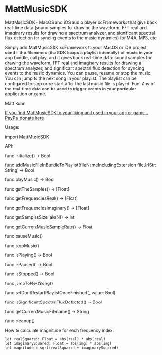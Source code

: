 # MattMusicSDK
MattMusicSDK - MacOS and iOS audio player xcFrameworks that give back real-time data (sound samples for drawing the waveform, FFT real and imaginary results for drawing a spectrum analyzer, and significant spectral flux detection for syncing events to the music dynamics) for M4A, MP3, etc

Simply add MattMusicSDK xcFramework to your MacOS or iOS project, send it the filenames (the SDK keeps a playlist internally) of music in your app bundle, call play, and it gives back real-time data: sound samples for drawing the waveform, FFT real and imaginary results for drawing a spectrum analyzer, and significant spectral flux detection for syncing events to the music dynamics. You can pause, resume or stop the music. You can jump to the next song in your playlist. The playlist can be configured to stop or re-start after the last music file is played. Fun: Any of the real-time data can be used to trigger events in your particular application or game.

Matt Kuhn

[If you find MattMusicSDK to your liking and used in your app or game... PayPal donate here](https://www.paypal.com/donate/?hosted_button_id=H3B7779F7KQMW)


Usage:

import MattMusicSDK


API:

func initialize() -> Bool

func addMusicFileInBundleToPlaylist(fileNameIncludingExtension fileUrlStr: String) -> Bool 

func playMusic() -> Bool

func getTheSamples() -> [Float]

func getFrequenciesReal() -> [Float] 

func getFrequenciesImaginary() -> [Float] 

func getSamplesSize_akaN() -> Int

func getCurrentMusicSampleRate() -> Float

func pauseMusic()

func stopMusic()
 
func isPlaying() -> Bool

func isPaused() -> Bool

func isStopped() -> Bool

func jumpToNextSong() 

func setDontRestartPlaylistOnceFinished(_ value: Bool) 

func isSignificantSpectralFluxDetected() -> Bool 

func getCurrentMusicFilename() -> String

func cleanup()
 

How to calculate magnitude for each frequency index:

    let realSquared: Float = abs(real) * abs(real)
    let imaginarySquared: Float = abs(img) * abs(img)
    let magnitude = sqrt(realSquared + imaginarySquared)

